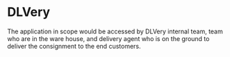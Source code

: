# DLVery
The application in scope would be accessed by DLVery internal team, team who are in the ware house, and delivery agent who is on the ground to deliver the consignment to the end customers. 

